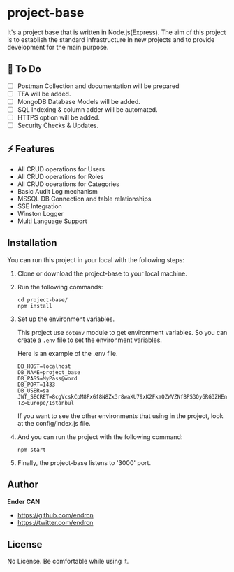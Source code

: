 # project-base

It's a project base that is written in Node.js(Express). The aim of this project is to establish the standard infrastructure in new projects and to provide development for the main purpose.

## 🚀 To Do

- [ ] Postman Collection and documentation will be prepared
- [ ] TFA will be added.
- [ ] MongoDB Database Models will be added.
- [ ] SQL Indexing & column adder will be automated.
- [ ] HTTPS option will be added.
- [ ] Security Checks & Updates.

## ⚡️ Features

- All CRUD operations for Users
- All CRUD operations for Roles
- All CRUD operations for Categories
- Basic Audit Log mechanism
- MSSQL DB Connection and table relationships
- SSE Integration
- Winston Logger
- Multi Language Support

## Installation

You can run this project in your local with the following steps:

1. Clone or download the project-base to your local machine.
2. Run the following commands:

    ```shell
    cd project-base/
    npm install
    ```

3. Set up the environment variables.

    This project use `dotenv` module to get environment variables. So you can create a `.env` file to set the environment variables.

    Here is an example of the .env file.

    ```shell
    DB_HOST=localhost
    DB_NAME=project_base
    DB_PASS=MyPass@word
    DB_PORT=1433
    DB_USER=sa
    JWT_SECRET=8cgVcskCpM8FxGf8N8Zx3r8waXU79xK2FkaQZWVZNfBPS3Qy6RG3ZHEnzcDFKHk5Jp32UM87Ks6ES9FBcwBBV7ehhYXggsmNxxgF2eBHUaUJhg3gPZtDR2EgUnwKUcyI
    TZ=Europe/Istanbul
    ```

    If you want to see the other environments that using in the project, look at the config/index.js file.

4. And you can run the project with the following command:

    ```shell
    npm start
    ```

5. Finally, the project-base listens to '3000' port.

## Author

**Ender CAN**

- <https://github.com/endrcn>
- <https://twitter.com/endrcn>

## License

No License. Be comfortable while using it.
